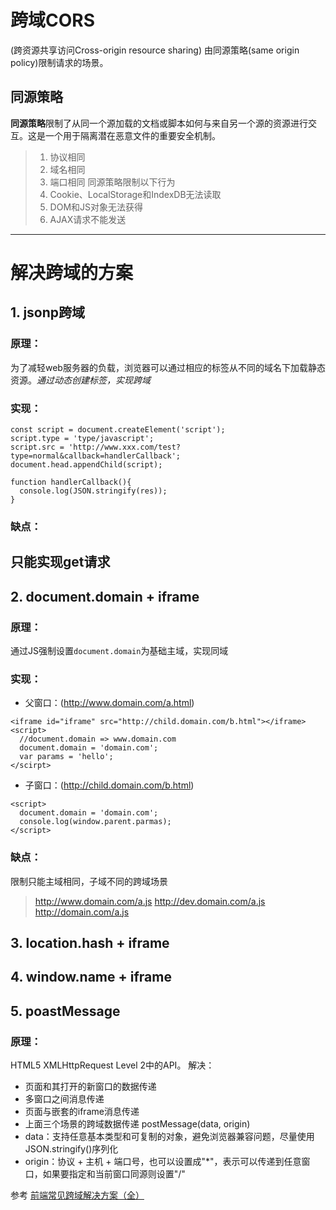 # 跨域CORS
(跨资源共享访问Cross-origin resource sharing)
由同源策略(same origin policy)限制请求的场景。
## 同源策略
**同源策略**限制了从同一个源加载的文档或脚本如何与来自另一个源的资源进行交互。这是一个用于隔离潜在恶意文件的重要安全机制。
> 1. 协议相同
> 2. 域名相同
> 3. 端口相同
同源策略限制以下行为
> 1. Cookie、LocalStorage和IndexDB无法读取
> 2. DOM和JS对象无法获得
> 3. AJAX请求不能发送
---
# 解决跨域的方案
## 1. jsonp跨域
### 原理：
为了减轻web服务器的负载，浏览器可以通过相应的标签从不同的域名下加载静态资源。*通过动态创建标签，实现跨域*
### 实现：
```
const script = document.createElement('script');
script.type = 'type/javascript';
script.src = 'http://www.xxx.com/test?type=normal&callback=handlerCallback';
document.head.appendChild(script);

function handlerCallback(){
  console.log(JSON.stringify(res));
}
```
### 缺点：
只能实现get请求
--- 
## 2. document.domain + iframe
### 原理：
通过JS强制设置`document.domain`为基础主域，实现同域
### 实现：
+ 父窗口：(http://www.domain.com/a.html)
```
<iframe id="iframe" src="http://child.domain.com/b.html"></iframe>
<script>
  //document.domain => www.domain.com
  document.domain = 'domain.com';
  var params = 'hello';
</scirpt>
```
+ 子窗口：(http://child.domain.com/b.html)
```
<script>
  document.domain = 'domain.com';
  console.log(window.parent.parmas);
</script>
```
### 缺点：
限制只能主域相同，子域不同的跨域场景
> http://www.domain.com/a.js
> http://dev.domain.com/a.js
> http://domain.com/a.js

## 3. location.hash + iframe 
## 4. window.name + iframe
## 5. poastMessage
### 原理：
HTML5 XMLHttpRequest Level 2中的API。
解决：
+ 页面和其打开的新窗口的数据传递
+ 多窗口之间消息传递
+ 页面与嵌套的iframe消息传递
+ 上面三个场景的跨域数据传递
postMessage(data, origin)
+ data：支持任意基本类型和可复制的对象，避免浏览器兼容问题，尽量使用JSON.stringify()序列化  
+ origin：协议 + 主机 + 端口号，也可以设置成"*"，表示可以传递到任意窗口，如果要指定和当前窗口同源则设置"/"


参考
[前端常见跨域解决方案（全）](https://segmentfault.com/a/1190000011145364)